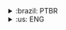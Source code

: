 
<details>
<summary>:brazil: PTBR</summary>

### Olá mundo, sou o Eduardo Talarico (dudushy) :smile:

## Paixões:

- :books: Aprender
- :computer: Programar
- :raising_hand_man: Ajudar
- :bulb: Criar
- :video_game: Jogar
- :headphones: Ouvir música

### Conexões:

[<img align="left" alt="LinkedIn" width="22px" src="img/linkedin.png" />][linkedin]
[<img align="left" alt="Discord" width="22px" src="img/discord.png" />][discord]
[<img align="left" alt="Steam" width="22px" src="img/steam.png" />][steam]
[<img align="left" alt="Spotify" width="22px" src="img/spotify.png" />][spotify]

### Languagens conhecidas:

- <img align="left" alt="Python" width="26px" src="img/python.png" /> Python
- <img align="left" alt="Java" width="26px" src="img/java.png" /> Java
- <img align="left" alt="JavaScript" width="26px" src="img/javascript.png" /> JavaScript
- <img align="left" alt="PostgreSQL" width="26px" src="img/postgresql.png" /> PostgreSQL
- <img align="left" alt="HTML" width="26px" src="img/html.png" /> HTML
- <img align="left" alt="CSS" width="26px" src="img/css.png" /> CSS

### Ferramentas conhecidas:

- <img align="left" alt="Visual Studio Code" width="26px" src="img/vscode.png" /> [Visual Studio Code][vscode]
- <img align="left" alt="pgAdmin" width="26px" src="img/pgadmin.png" /> [pgAdmin][pgadmin]
- <img align="left" alt="Python" width="26px" src="img/netbeans.png" /> [NetBeans][netbeans]
- <img align="left" alt="Python" width="26px" src="img/sublimetext.png" /> [Sublime Text][sublimetext]
- <img align="left" alt="Python" width="26px" src="img/notepadplusplus.pngg" /> [Notepad++][notepadplusplus]

---

### Formação:

- Ensino médio completo no **Colégio Ideal** *(2018)* :heavy_check_mark:
- Cursando **Ciência da Computação** na **UNIP (Universidade Paulista)** *(3º ano, período noturno)* :red_circle:
---

### Informações adicionais:

- Conhecimento avançado de Inglês

- Criação de projetos simples em Java (CRUD)

- Elaboração de alguns trabalhos extracurriculares, fazendo algoritmos e BOTs com intuito de automatizar certas tarefas do dia-a-dia (bot de mensagens, criptografia, matematica, formatação de texto)

- Tenho contato com jogos e computadores (de todos os tipos e categorias, online e off-line) desde criança, sempre admirei cada detalhe existente nos jogos (como funcionam, gráficos, mecânicas e desenvolvimento)

</details>

<details>
<summary>:us: ENG</summary>

</details>

[linkedin]: https://www.linkedin.com/in/eduardo-talarico/
[discord]: https://discord.gg/jG9BtQE
[steam]: https://steamcommunity.com/id/dudushy/
[spotify]: https://open.spotify.com/user/u8cq59bsrp4cdmp2haxrxu9pi
[vscode]: https://code.visualstudio.com/
[pgadmin]: https://www.pgadmin.org/
[netbeans]: https://netbeans.apache.org/
[sublimetext]: https://www.sublimetext.com/
[notepadplusplus]: https://notepad-plus-plus.org/
